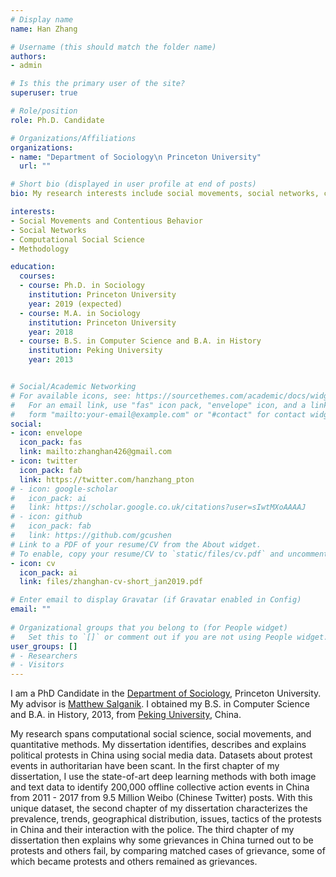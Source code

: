 ```yaml
---
# Display name
name: Han Zhang

# Username (this should match the folder name)
authors:
- admin

# Is this the primary user of the site?
superuser: true

# Role/position
role: Ph.D. Candidate

# Organizations/Affiliations
organizations:
- name: "Department of Sociology\n Princeton University"
  url: ""

# Short bio (displayed in user profile at end of posts)
bio: My research interests include social movements, social networks, computational social science and methodology.

interests:
- Social Movements and Contentious Behavior
- Social Networks
- Computational Social Science
- Methodology

education:
  courses:
  - course: Ph.D. in Sociology
    institution: Princeton University
    year: 2019 (expected)
  - course: M.A. in Sociology
    institution: Princeton University
    year: 2018
  - course: B.S. in Computer Science and B.A. in History 
    institution: Peking University 
    year: 2013


# Social/Academic Networking
# For available icons, see: https://sourcethemes.com/academic/docs/widgets/#icons
#   For an email link, use "fas" icon pack, "envelope" icon, and a link in the
#   form "mailto:your-email@example.com" or "#contact" for contact widget.
social:
- icon: envelope
  icon_pack: fas
  link: mailto:zhanghan426@gmail.com
- icon: twitter
  icon_pack: fab
  link: https://twitter.com/hanzhang_pton
# - icon: google-scholar
#   icon_pack: ai
#   link: https://scholar.google.co.uk/citations?user=sIwtMXoAAAAJ
# - icon: github
#   icon_pack: fab
#   link: https://github.com/gcushen
# Link to a PDF of your resume/CV from the About widget.
# To enable, copy your resume/CV to `static/files/cv.pdf` and uncomment the lines below.  
- icon: cv
  icon_pack: ai
  link: files/zhanghan-cv-short_jan2019.pdf

# Enter email to display Gravatar (if Gravatar enabled in Config)
email: ""
  
# Organizational groups that you belong to (for People widget)
#   Set this to `[]` or comment out if you are not using People widget.  
user_groups: []
# - Researchers
# - Visitors
---
```



I am a PhD Candidate in the [Department of Sociology](http://sociology.princeton.edu/), Princeton University. My advisor is [Matthew Salganik](http://www.princeton.edu/~mjs3/). 
I obtained my B.S. in Computer Science and B.A. in History, 2013, from [Peking University](http://english.pku.edu.cn/), China.

My research spans computational social science, social movements, and quantitative methods.
My dissertation identifies, describes and explains political protests in China using social media data. Datasets about protest events in authoritarian have been scant. In the first chapter of my dissertation, I use the state-of-art deep learning methods with both image and text data to identify 200,000 offline collective action events in China from 2011 - 2017 from 9.5 Million Weibo (Chinese Twitter) posts. With this unique dataset, the second chapter of my dissertation characterizes the prevalence, trends, geographical distribution, issues, tactics of the protests in China and their interaction with the police. The third chapter of my dissertation then explains why some grievances in China turned out to be protests and others fail, by comparing matched cases of grievance, some of which became protests and others remained as grievances.


